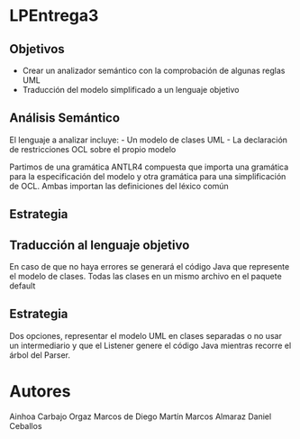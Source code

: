 # LPEntrega3



## Objetivos

- Crear un analizador semántico con la comprobación de algunas reglas UML
- Traducción del modelo simplificado a un lenguaje objetivo 

## Análisis Semántico

El lenguaje a analizar incluye: 
    - Un modelo de clases UML
    - La declaración de restricciones OCL sobre el propio modelo

Partimos de una gramática ANTLR4 compuesta que importa una gramática para la especificación del modelo y otra gramática para una simplificación de OCL.
Ambas importan las definiciones del léxico común

## Estrategia 



## Traducción al lenguaje objetivo 

En caso de que no haya errores se generará el código Java que represente el modelo de clases. Todas las clases en un mismo archivo en el paquete default

## Estrategia
Dos opciones, representar el modelo UML en clases separadas o no usar un intermediario y que el Listener genere el código Java mientras recorre el árbol del Parser. 



# Autores

Ainhoa Carbajo Orgaz
Marcos de Diego Martín
Marcos Almaraz 
Daniel Ceballos

